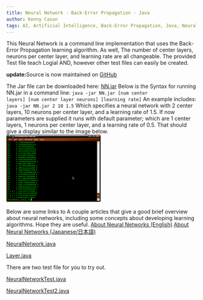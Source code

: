 ```yaml
---
title: Neural Network - Back-Error Propagation - Java
author: Kenny Cason
tags: AI, Artificial Intelligence, Back-Error Propagation, Java, Neural Network, Programming, ニューラルネット, 人工知能, 誤差逆伝播法
---
```


This Neural Network is a command line implementation that uses the Back-Error Propagation learning algorithm. As well, The number of center layers, neurons per center layer, and learning rate are all changeable. The provided Test file teach Logial AND, however other test files can easily be created.

<b>update:</b>Source is now maintained on <a href="https://github.com/kennycason/neuralnetwork/" title="GitHub" target="_blank">GitHub</a>

The Jar file can be downloaded here: <a href="/code/java/nn01/NN.jar">NN.jar</a>
Below is the Syntax for running NN.jar in a command line:
<code>java -jar NN.jar [num center layers] [num center layer neurons] [learning rate]</code>
An example includes:
<code>java -jar NN.jar 2 10 1.5</code>
Which specifies a neural network with 2 center layers, 10 neurons per center layer, and a learning rate of 1.5. If now parameters are supplied it runs with default parameter; which are 1 center layers, 1 neurons per center layer, and a learning rate of 0.5.
That should give a display similar to the image below.
<a href="/code/java/nn01/NN01.png" target="_blank" ><img src="/code/java/nn01/NN01.png" width="250" alt="neural network back error propagation java"/></a>

Below are some links to A couple articles that give a good brief overview about neural networks, including some concepts about developing learning algorithms. Hope they are useful.
<a href="http://ken-soft.com/2008/12/24/neural-networks-simple-models/" target="_blank" >About Neural Networks (English)</a>
<a href="http://ken-soft.com/2008/12/24/%E3%83%8B%E3%83%A5%E3%83%BC%E3%83%A9%E3%83%AB%E3%83%8D%E3%83%83%E3%83%88%EF%BC%88%E7%A5%9E%E7%B5%8C%E5%9B%9E%E8%B7%AF%E7%B6%B2%E3%83%BB%E8%AA%A4%E5%B7%AE%E9%80%86%E4%BC%9D%E6%92%AD%E6%96%B9%EF%BC%89/" target="_blank" >About Neural Networks (Japanese/日本語)</a>

<p><a href="http://ken-soft.com/code/java/nn01/NeuralNetwork.java" class="code">NeuralNetwork.java</a></p>
<p><a href="http://ken-soft.com/code/java/nn01/Layer.java" class="code">Layer.java</a></p>
There are two test file for you to try out.
<p><a href="http://ken-soft.com/code/java/nn01/NeuralNetworkTest.java" class="code">NeuralNetworkTest.java</a></p>
<p><a href="http://ken-soft.com/code/java/nn01/NeuralNetworkTest2.java" class="code">NeuralNetworkTest2.java</a></p>